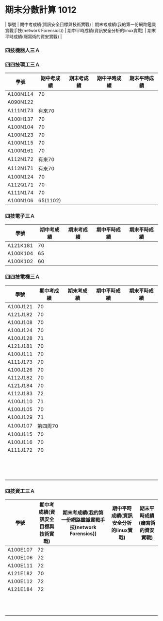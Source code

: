 # 期末分數計算 1012
| 學號 | 期中考成績(資訊安全目標與技術實戰) | 期末考成績(我的第一份網路鑑識實戰手技(network Forensics)) | 期中平時成績(資訊安全分析的linux實戰) | 期末平時成績(癮寫術的資安實戰) |
### 四技機器人三Ａ

### 四四技環工三Ａ
| 學號 | 期中考成績 | 期末考成績 | 期中平時成績 | 期末平時成績 |
| ---- |  ---- |  ---- |  ---- |  ---- |  
|A100N114 |70||||
|A090N122 |||||
|A111N173   |有來70||||
|A100H137 | 70||||
|A100N104 | 70||||
|A100N123 | 70||||
|A100N115| 70||||
|A100N161 |70||||
|A112N172 |有來70||||
|A112N171 |有來70||||
|A100N124 |70||||
|A112Q171 |70||||
|A111N174 |70||||
|A100N106 |65(1102)||||

### 四技電子三Ａ
| 學號 | 期中考成績 | 期末考成績 | 期中平時成績 | 期末平時成績 |
| ---- |  ---- |  ---- |  ---- |  ---- |  
|A121K181|70||||
|A100K104 |65||||
|A100K102 |60||||

### 四四技電機三Ａ
| 學號 | 期中考成績 | 期末考成績 | 期中平時成績 | 期末平時成績 |
| ---- |  ---- |  ---- |  ---- |  ---- |  
|A100J121 |70||||
|A121J182|70||||
|A100J108 |70||||
|A100J124|70||||
|A100J128|71||||
|A121J181  |70||||
|A100J111 |70||||
|A111J173 |70||||
|A100J126 |70||||
|A112J182 |70||||
|A121J184 |70||||
|A112J183 |72||||
|A100J110 | 71||||
|A100J105|70||||
|A100J129|71||||
|A100J107 |第四周70||||
|A100J115 |70||||
|A100J116|70||||
|A111J172|70||||
| |||||
| |||||
| |||||
| |||||
| |||||
| |||||
| |||||
| |||||
| |||||
| |||||
| |||||
| |||||
| |||||
| |||||
### 四技資工三Ａ
| 學號 | 期中考成績(資訊安全目標與技術實戰) | 期末考成績(我的第一份網路鑑識實戰手技(network Forensics)) | 期中平時成績(資訊安全分析的linux實戰) | 期末平時成績(癮寫術的資安實戰) |
| ---- |  ---- |  ---- |  ---- |  ---- |  
|A100E107|72||||
|A100E106 |72||||
|A100E111 |72||||
|A121E182 |70||||
|A100E112  |72||||
|A121E184 |72||||
| |||||
| |||||
| |||||
| |||||
| |||||
| |||||
| |||||
| |||||
| |||||
| |||||
| |||||
| |||||

